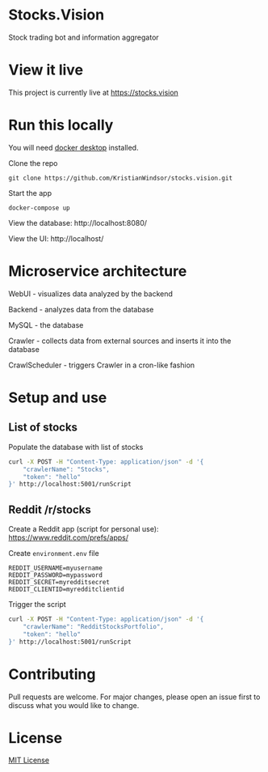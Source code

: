 # Stocks.Vision
Stock trading bot and information aggregator

# View it live

This project is currently live at https://stocks.vision

# Run this locally
You will need [docker desktop](https://www.docker.com/products/docker-desktop) installed.

<!-- ## Download and run -->
Clone the repo
```
git clone https://github.com/KristianWindsor/stocks.vision.git
```

Start the app
```
docker-compose up
```

View the database: http://localhost:8080/

View the UI: http://localhost/


# Microservice architecture

WebUI - visualizes data analyzed by the backend

Backend - analyzes data from the database

MySQL - the database

Crawler - collects data from external sources and inserts it into the database

CrawlScheduler - triggers Crawler in a cron-like fashion

# Setup and use

## List of stocks

Populate the database with list of stocks

<!-- A complete list of stocks is needed for some operations. This curl command will trigger the crawler script to get a complete list of stocks and populate the database with the information. The actual script is at `crawler/src/crawlers/Stocks.py`. -->

```bash
curl -X POST -H "Content-Type: application/json" -d '{
    "crawlerName": "Stocks",
    "token": "hello"
}' http://localhost:5001/runScript
```
<!-- You can view the DB's table full of stocks through [phpMyAdmin](http://localhost:8080/sql.php?server=1&db=stocksvision&table=stocks).-->

## Reddit /r/stocks

Create a Reddit app (script for personal use): https://www.reddit.com/prefs/apps/

Create `environment.env` file

```
REDDIT_USERNAME=myusername
REDDIT_PASSWORD=mypassword
REDDIT_SECRET=myredditsecret
REDDIT_CLIENTID=myredditclientid
```

Trigger the script
```bash
curl -X POST -H "Content-Type: application/json" -d '{
    "crawlerName": "RedditStocksPortfolio",
    "token": "hello"
}' http://localhost:5001/runScript
```

<!--The UI will trigger the crawler to get stock data for whatever stock is entered into the text field.

To trigger it manually though, run this:
```
curl -X POST -H "Content-Type: application/json" -d '{
    "crawlerName": "StockData",
    "stockTicker": "AAPL",
    "startDate": "2020-04-20",
    "token": "hello"
}' http://localhost:5001/runScript
``` -->

# Contributing

Pull requests are welcome. For major changes, please open an issue first to discuss what you would like to change.

# License

[MIT License](https://github.com/KristianWindsor/stocks.vision/blob/master/LICENSE.md)